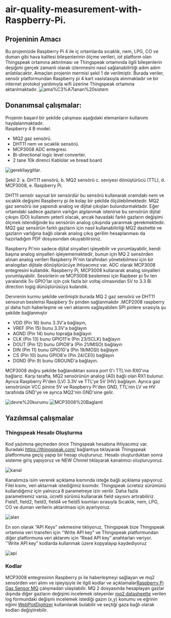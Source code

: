 # air-quality-measurement-with-Raspberry-Pi.
## Projeninin Amacı
Bu projemizde Raspberry Pi 4 ile iç ortamlarda sıcaklık, nem, LPG, CO ve duman gibi hava kalitesi bileşenlerinin ölçme verileri, iot platform olan Thingspeak ortamına aktırılması ve Thingspeak ortamında ilgili bileşenlerin deşiğimi gerçek zamanlı olarak izlenmesini nasıl sağlanabilirliği adım adım anlatılacaktır. Amaçlan projenin mermisi şekil 1 de verilmiştir. Burada veriler, sensör platformundan Raspberry pi 4 kart vasistasıyla alınmakladır ve bir internet protokol yardımıyla wifi üzerine Thingspeak ortamına aktarılmaktadır.
![ama%C3%A7lanan%20sistem](https://github.com/rohullah12344/air-quality-measurement-with-Raspberry-Pi/blob/main/ama%C3%A7lanan%20sistem.png)
## Donanımsal çalışmalar:
Projenin başarıl bir şekilde çalışması aşağıdaki elemanların kullanımı haydalanmaktadır.  
Raspberry 4 B model.

* MQ2 gaz sensörü.
* DHT11 nem ve sıcaklık sensörü.
* MCP3008 ADC entegresi.
* Bi-directional logic level converter.
* 2 tane 10k direnci Kablolar ve bread board 

![gerekliaygitlar](https://github.com/rohullah12344/air-quality-measurement-with-Raspberry-Pi/blob/main/gerekliaygitlar.png).

Şekil 2: a. DHT11 sensörü, b. MQ2 sensörü c. seviyesi dönüştürücü (TTL), d. MCP3008, e. Raspberry Pi.

DHT11 sensör sayısal bir sensördür bu sensörü kullanarak oramdaki nem ve sıcaklık değişimi Raspberry pi ile kolay bir şekilde ölçülebilmektedir. MQ2 gaz sensörü ise yapsındı analog ve dijital çıkışları bulundurmaktadır. Eğer ortamdaki sadece gazların varlığın algılanmak istenirse bu sensörün dijital çıkışnı (DO) kullanımı yeterli olacak, ancak havadaki farklı gazların değişimi ölçmek istendiğinde bu sensörün analog çıkışında yaranmak gerekmektedir. MQ2 gaz sensörün farklı gazların için nasıl kullanabilirliği MQ2 dashette ve gazların varlığına bağlı olarak analog çıkış gerilim hesaplanması da hazırladığım PDF dosyasından okuyabilirsiniz.

Raspberry Pi'nin sadece dijital sinyalleri işleyebilir ve yorumlayabilir, kendi başına analog sinyalleri işleyememektedir, bunun için MQ 2 sensörden alınan analog verileri Raspberry Pi'nin tarafından yönetebilmesi için bir analogdan dijitale dönüştürücüye ihtiyacımız var. ADC olarak MCP3008 entegresini kullandık. Raspberry Pi, MCP3008 kullanarak analog sinyalleri yorumlayabilir. Sesörlerin ve MCP3008 beslemesi için Rapbeer pi 5v ten yaralandık 5v GPIO'lar için çok fazla bir voltaj olmasından 5V to 3.3 Bi direction logig dünüştürüsüyü kulandık.

Dervrenin kurmu şekilde verilmiştir.burada MQ 2 gaz sensörü ve DHT11 sensorun beslemsi Rasipbery 5v pinden sağlanmakdır .MCP2008 raspberry pi daha hızlı haberleşme ve veri aktarımı sağlayabilen SPI pinlere sırasıyla şu şekilde bağlanmıştır

* VDD (Pin 16) bunu 3.3V'a bağlayın,
* VREF (Pin 15) bunu 3.3V'a bağlayın
* AGND (Pin 14) bunu toprağa bağlayın
* CLK (Pin 13) bunu GPIO11'e (Pin 23/SCLK) bağlayın
* DOUT (Pin 12) bunu GPIO9'a (Pin 21/MISO) bağlayın
* DIN (Pin 11) bunu GPIO10'a (Pin 19/MOSI) bağlayın
* CS (Pin 10) bunu GPIO8'e (Pin 24/CE0) bağlayın
* DGND (Pin 9) bunu GROUND'a bağlayın.
    
 MCP3008 doğru şekilde bağlandıktan sonra port 0'ı TTL'nin RX0'ına bağlarız. Karşı tarafta, MQ2 sensörünün analog (A0) bağlı olan RX1 bulunur. Ayrıca Raspberry Pi'den (LV) 3.3V ve TTL'ye 5V (HV) bağlayın. Ayrıca gaz sensörünün VCC pinine 5V ve Raspberry Pi'den GND, TTL'nin LV ve HV tarafında GND'ye ve ayrıca MQ2'nin GND'sine gelir.
 
 ![devre%20kurumu](https://github.com/rohullah12344/air-quality-measurement-with-Raspberry-Pi/blob/main/devre%20kurumu.png) ![MCP3008%20Baglanti](https://github.com/rohullah12344/air-quality-measurement-with-Raspberry-Pi/blob/main/MCP3008%20Baglanti.png)
 
 ## Yazılımsal çalışmalar
 ### Thingspeak Hesabı Oluşturma
 
 Kod yazımına geçmeden önce Thingspeak hesabına ihtiyacımız var. Buradaki https://thingspeak.com/ bağlantıya tıklayarak Thingspeak platformuna geçiş yapıp bir hesap oluştururuz. Hesabı oluşturduktan sonra sisteme giriş yapıyoruz ve NEW Chnnel tıklayarak kanalımızı oluşturuyoruz.
 
![kanal](https://github.com/rohullah12344/air-quality-measurement-with-Raspberry-Pi/blob/main/kanal.png)
    
Kanalımıza isim vererek açıklama kısmında isteğe bağlı açıklama yapıyoruz. Filel kısmı, veri aktarmak istediğimiz kısımdır. Thingspeak ücretsiz sürümünü kullandığımız için yalnızca 8 parametreye izin verilir. Daha fazla parametremiz varsa, ücretli sürümü kullanarak field sayısını artırabiliriz. Field1, field2, field3, field4 ve field5 kısımları sırasıyla Sıcaklık, nem, LPG, CO ve duman verilerin aktarılması için ayarlıyoruz.

![alan](https://github.com/rohullah12344/air-quality-measurement-with-Raspberry-Pi/blob/main/alan.png)

En son olarak “API Keys” sekmesine tıklıyoruz, Thingspeak bize Thingspeak ortamına veri transferi için ‘'Write API key” ve Thingspeak platformundan diğer platformuna veri aktarımı için “Read API key” anahtarları veriyor. ''Write API key” kodlarda kullanmak üzere kopyalayıp kaydediyoruz

![api](https://github.com/rohullah12344/air-quality-measurement-with-Raspberry-Pi/blob/main/api.png)

 ### Kodlar
 MCP3008 entegresinin Raspberry pi ile haberleşmeyi sağlayan ve mq2 sensörden veri alımı ve işleyişiyle ile ilgili kodlar ve açıklamalar[Raspberry Pi Gas Sensor MQ](https://github.com/tutRPi/Raspberry-Pi-Gas-Sensor-MQ) çalışmadan ulaşılabilir. MQ 2 dosyasında hesaplayan gazlar dışında diğer gazların değişimi incelemek isteyenler [mq2 datasheette](https://www.google.com/searchq=mq2+datasheet+pdf&oq=mq2+da&aqs=chrome.2.69i57j69i59j0i22i30l3j69i60l3.9463j0j7&sourceid=chrome&ie=UTF-8) verilen log formundaki değişmi incelemek istediği gazın (x,y) konumu ve eğrinin eğimi [WebPlotDigitizer](https://automeris.io/WebPlotDigitizer/) kullanılarak bulabilir ve seçtiği gaza bağlı olarak kodları değiştirebilir.
 
